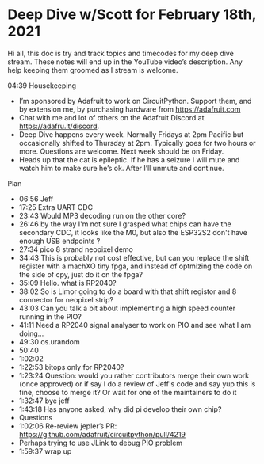 # Deep Dive w/Scott for February 18th, 2021


Hi all, this doc is try and track topics and timecodes for my deep dive stream. These notes will end up in the YouTube video’s description. Any help keeping them groomed as I stream is welcome.


04:39 Housekeeping
* I’m sponsored by Adafruit to work on CircuitPython. Support them, and by extension me, by purchasing hardware from https://adafruit.com
* Chat with me and lot of others on the Adafruit Discord at https://adafru.it/discord.
* Deep Dive happens every week. Normally Fridays at 2pm Pacific but occasionally shifted to Thursday at 2pm. Typically goes for two hours or more. Questions are welcome. Next week should be on Friday.
* Heads up that the cat is epileptic. If he has a seizure I will mute and watch him to make sure he’s ok. After I’ll unmute and continue.


Plan
* 06:56 Jeff
* 17:25 Extra UART CDC
* 23:43 Would MP3 decoding run on the other core?
* 26:46 by the way I'm not sure I grasped what chips can have the secondary CDC, it looks like the M0, but also the ESP32S2 don't have enough USB endpoints ?
* 27:34 pico 8 strand neopixel demo
* 34:43 This is probably not cost effective, but can you replace the shift register with a machXO tiny fpga, and instead of optmizing the code on the side of cpy, just do it on the fpga?
* 35:09 Hello. what is RP2040?
* 38:02 So is Limor going to do a board with that shift registor and 8 connector for neopixel strip?
* 43:03 Can you talk a bit about implementing a high speed counter running in the PIO?
* 41:11 Need a RP2040 signal analyser to work on PIO and see what I am doing…
* 49:30 os.urandom
* 50:40 
* 1:02:02 
* 1:22:53 bitops only for RP2040?
* 1:23:24 Question: would you rather contributors merge their own work (once approved) or if say I do a review of Jeff's code and say yup this is fine, choose to merge it? Or wait for one of the maintainers to do it
* 1:32:47 bye jeff
* 1:43:18 Has anyone asked, why did pi develop their own chip?
* Questions
* 1:02:06 Re-review jepler’s PR:  https://github.com/adafruit/circuitpython/pull/4219
* Perhaps trying to use JLink to debug PIO problem
* 1:59:37 wrap up
